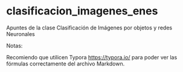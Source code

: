 # clasificacion_imagenes_enes
Apuntes de la clase Clasificación de Imágenes por objetos y redes Neuronales

Notas:

Recomiendo que utilicen Typora https://typora.io/ para poder ver las fórmulas correctamente del archivo Markdown.

